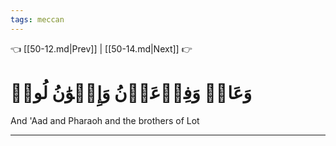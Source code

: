 ```yaml
---
tags: meccan
---
```


👈 [[50-12.md|Prev]] | [[50-14.md|Next]] 👉

# وَعَادٞ وَفِرۡعَوۡنُ وَإِخۡوَٰنُ لُوطٖ

And 'Aad and Pharaoh and the brothers of Lot

---

